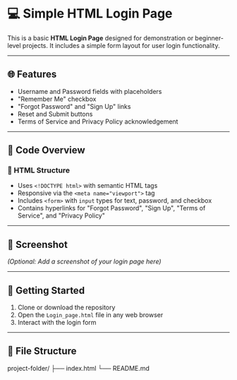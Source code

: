 # 💻 Simple HTML Login Page

This is a basic **HTML Login Page** designed for demonstration or beginner-level projects. It includes a simple form layout for user login functionality.

---

## 🌐 Features

- Username and Password fields with placeholders
- "Remember Me" checkbox
- "Forgot Password" and "Sign Up" links
- Reset and Submit buttons
- Terms of Service and Privacy Policy acknowledgement

---

## 🧾 Code Overview

### 🔸 HTML Structure

- Uses `<!DOCTYPE html>` with semantic HTML tags
- Responsive via the `<meta name="viewport">` tag
- Includes `<form>` with `input` types for text, password, and checkbox
- Contains hyperlinks for "Forgot Password", "Sign Up", "Terms of Service", and "Privacy Policy"

---

## 📸 Screenshot

*(Optional: Add a screenshot of your login page here)*

---

## 🚀 Getting Started

1. Clone or download the repository
2. Open the `Login_page.html` file in any web browser
3. Interact with the login form

---

## 📁 File Structure
project-folder/
├── index.html
└── README.md

